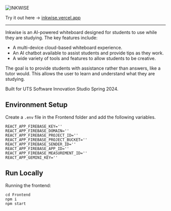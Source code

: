![INKWISE](https://cdn.discordapp.com/attachments/1294244090292207617/1294244447688720427/inkwise_logo2.png?ex=670eebd2&is=670d9a52&hm=a966e45af2ccf871e70f510a3f33dc1891a3e077395f1a1cf4ebf53ee7e7c4b3&)

Try it out here → [inkwise.vercel.app](https://inkwise.vercel.app/)

---
Inkwise is an AI-powered whiteboard designed for students to use while they are studying. The key features include:

- A multi-device cloud-based whiteboard experience.
- An AI chatbot available to assist students and provide tips as they work.
- A wide variety of tools and features to allow students to be creative.

The goal is to provide students with assistance rather than answers, like a tutor would. This allows the user to learn and understand what they are studying.
 
Built for UTS Software Innovation Studio Spring 2024.

## Environment Setup
Create a `.env` file in the Frontend folder and add the following variables.
```
REACT_APP_FIREBASE_KEY=''
REACT_APP_FIREBASE_DOMAIN=''
REACT_APP_FIREBASE_PROJECT_ID=''
REACT_APP_FIREBASE_PROJECT_BUCKET=''
REACT_APP_FIREBASE_SENDER_ID=''
REACT_APP_FIREBASE_APP_ID=''
REACT_APP_FIREBASE_MEASUREMENT_ID=''
REACT_APP_GEMINI_KEY=''
```

## Run Locally
Running the frontend:
```
cd Frontend
npm i
npm start
```
